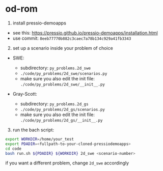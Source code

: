 
# od-rom

1. install pressio-demoapps

  - see this: https://pressio.github.io/pressio-demoapps/installation.html
  - use commit: `8eeb77770b882c3caec7a78b134c929a41fb3343`

2. set up a scenario inside your problem of choice

  - SWE:
    - subdirectory: `py_problems.2d_swe`
    - `./code/py_problems/2d_swe/scenarios.py`
    - make sure you also edit the init file: `./code/py_problems/2d_swe/__init__.py`

  - Gray-Scott:
    - subdirectory: `py_problems.2d_gs`
    - `./code/py_problems/2d_gs/scenarios.py`
    - make sure you also edit the init file: `./code/py_problems/2d_gs/__init__.py`

3. run the bach script:

```bash
export WORKDIR=/home/your_test
export PDADIR=<fullpath-to-your-cloned-pressiodemoapps>
cd code
bash run.sh ${PDADIR} ${WORKDIR} 2d_swe <scenario-number>
```
if you want a different problem, change `2d_swe` accordingly
